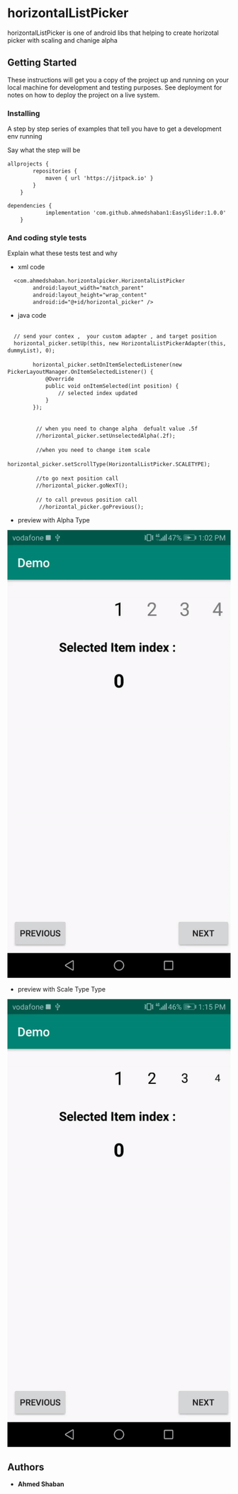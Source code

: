 # horizontalListPicker

horizontalListPicker is one of android libs that helping to create horizotal picker with scaling and chanige alpha

## Getting Started

These instructions will get you a copy of the project up and running on your local machine for development and testing purposes. See deployment for notes on how to deploy the project on a live system.



### Installing

A step by step series of examples that tell you have to get a development env running

Say what the step will be

```
allprojects {
		repositories {
			maven { url 'https://jitpack.io' }
		}
	}
```

```
dependencies {
	        implementation 'com.github.ahmedshaban1:EasySlider:1.0.0'
	}
```




### And coding style tests

Explain what these tests test and why 
* xml code
```
  <com.ahmedshaban.horizontalpicker.HorizontalListPicker
        android:layout_width="match_parent"
        android:layout_height="wrap_content"
        android:id="@+id/horizontal_picker" />
```
* java code 
```

  // send your contex ,  your custom adapter , and target position 
  horizontal_picker.setUp(this, new HorizontalListPickerAdapter(this, dummyList), 0);

        horizontal_picker.setOnItemSelectedListener(new PickerLayoutManager.OnItemSelectedListener() {
            @Override
            public void onItemSelected(int position) {
                // selected index updated 
            }
        });
        
        
         // when you need to change alpha  defualt value .5f
         //horizontal_picker.setUnselectedAlpha(.2f);
         
         //when you need to change item scale 
         horizontal_picker.setScrollType(HorizontalListPicker.SCALETYPE);
         
         //to go next position call 
         //horizontal_picker.goNexT();
         
         // to call prevous position call 
          //horizontal_picker.goPrevious();
```



* preview with Alpha Type  

 ![alt text](https://github.com/ahmedshaban1/horizontalListPicker/blob/master/ezgif.com-video-to-gif.gif)
 
* preview with Scale Type Type  
 
 ![alt text](https://github.com/ahmedshaban1/horizontalListPicker/blob/master/ezgif.com-video-to-gif%20(2).gif)




## Authors

* **Ahmed Shaban** 

